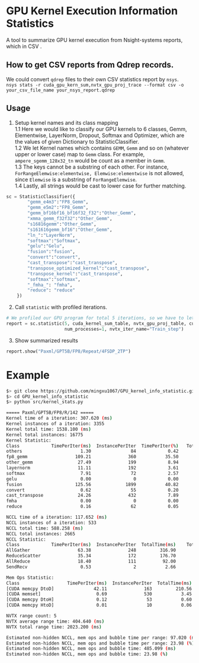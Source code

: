 # GPU Kernel Execution Information Statistics
A tool to summarize GPU kernel execution from Nsight-systems reports, which in CSV .

## How to get CSV reports from Qdrep records.
We could convert `qdrep` files to their own CSV statistics report by `nsys`.</br>
`nsys stats -r cuda_gpu_kern_sum,nvtx_gpu_proj_trace --format csv -o your_csv_file_name your_nsys_report.qdrep`

## Usage
1. Setup kernel names and its class mapping </br>
    1.1 Here we would like to classify our GPU kernels to 6 classes, Gemm, Elementwise, LayerNorm, Dropout, Softmax and Optimizer, which are the values of given Dictionary to StatisticClassifier.</br>
    1.2 We let Kernel names which contains `GEMM`, `Gemm` and so on (whatever upper or lower case) map to `Gemm` class. For example, `ampere_sgemm_128x32_tn` would be count as a member in `Gemm`.</br>
    1.3 The keys cannot be a substring of each other. For instance, `ForRangeElemwise:elementwise, Elemwise:elementwise` is not allowed, since `Elemwise` is a substring of `ForRangeElemwise`. </br>
    1.4 Lastly, all strings would be cast to lower case for further matching.
```python
sc = StatisticClassifier({
        "gemm_e4m3":"FP8_Gemm",
        "gemm_e5m2":"FP8_Gemm",
        "gemm_bf16bf16_bf16f32_f32":"Other_Gemm",
        "xmma_gemm_f32f32":"Other_Gemm",
        "s16816gemm":"Other_Gemm",
        "s161616gemm_bf16":"Other_Gemm",
        "ln_":"LayerNorm",
        "softmax":"Softmax",
        "gelu":"Gelu",
        "fusion":"fusion",
        "convert":"convert",
        "cast_transpose":"cast_transpose",
        "transpose_optimized_kernel":"cast_transpose",
        "transpose_kernel":"cast_transpose",
        "softmax":"softmax",
        "_fmha_": "fmha",
        "reduce": "reduce"
    })
```
2. Call `statistic` with profiled iterations.
```python
# We profiled our GPU program for total 5 iterations, so we have to let statisticer know this information.
report = sc.statistic(5, cuda_kernel_sum_table, nvtx_gpu_proj_table, cuda_mem_sum_table,
                      num_processes=1, nvtx_iter_name="Train_step")
```
3. Show summarized results
```python
report.show("Paxml/GPT5B/FP8/Repeat/4FSDP_2TP")
```

# Example
```bash
$> git clone https://github.com/mingxu1067/GPU_kernel_info_statistic.git
$> cd GPU_kernel_info_statistic
$> python src/kernel_stats.py

===== Paxml/GPT5B/FP8/R/142 =====
Kernel time of a iteration: 307.620 (ms)
Kernel instances of a iteration: 3355
Kernel total time: 1538.100 (ms)
Kernel total instances: 16775
Kernel Statistic:
Class            TimePerIter(ms)  InstancePerIter  TimePerIter(%)   TotalTime(ms)    TotalInstance  TotalTime(%)   
others                      1.30               84            0.42            6.52              420          0.42
fp8_gemm                  109.21              360           35.50          546.04             1800         35.50
other_gemm                 27.49              199            8.94          137.45              995          8.94
layernorm                  11.11              192            3.61           55.53              960          3.61
softmax                     7.91               72            2.57           39.57              360          2.57
gelu                        0.00                0            0.00            0.00                0          0.00
fusion                    125.56             1899           40.82          627.82             9495         40.82
convert                     0.62               55            0.20            3.09              275          0.20
cast_transpose             24.26              432            7.89          121.30             2160          7.89
fmha                        0.00                0            0.00            0.00                0          0.00
reduce                      0.16               62            0.05            0.78              310          0.05

NCCL time of a iteration: 117.652 (ms)
NCCL instances of a iteration: 533
NCCL total time: 588.258 (ms)
NCCL total instances: 2665
NCCL Statistic:
Class            TimePerIter(ms)  InstancePerIter  TotalTime(ms)    TotalInstance  
AllGather                  63.38              248         316.90             1240
ReduceScatter              35.34              172         176.70              860
AllReduce                  18.40              111          92.00              555
SendRecv                    0.53                2           2.66               10

Mem Ops Statistic:
Class                  TimePerIter(ms)  InstancePerIter  TotalTime(ms)    TotalInstance  
[CUDA memcpy DtoD]               42.11              163         210.56              815
[CUDA memset]                     0.69              530           3.45             2650
[CUDA memcpy DtoH]                0.12               53           0.60              265
[CUDA memcpy HtoD]                0.01               10           0.06               50

NVTX range count: 5
NVTX average range time: 404.640 (ms)
NVTX total range time: 2023.200 (ms)

Estimated non-hidden NCCL, mem ops and bubble time per range: 97.020 (ms)
Estimated non-hidden NCCL, mem ops and bubble time per range: 23.98 (%)
Estimated non-hidden NCCL, mem ops and bubble time: 485.099 (ms)
Estimated non-hidden NCCL, mem ops and bubble time: 23.98 (%)
```
